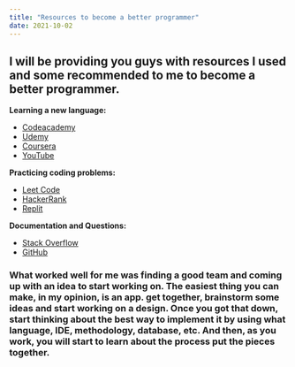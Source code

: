 ```yaml
---
title: "Resources to become a better programmer"
date: 2021-10-02
---
```


## I will be providing you guys with resources I used and some recommended to me to become a better programmer. 

**Learning a new language:**
- [Codeacademy](https://www.codecademy.com)
- [Udemy](https://www.udemy.com)
- [Coursera](https://www.coursera.org)
- [YouTube](https://www.youtube.com) 


**Practicing coding problems:**
- [Leet Code](https://leetcode.com)
- [HackerRank](https://www.hackerrank.com/dashboard)
- [Replit](https://replit.com/~)

**Documentation and Questions:**
- [Stack Overflow](https://stackoverflow.com)
- [GitHub](https://github.com)

### What worked well for me was finding a good team and coming up with an idea to start working on. The easiest thing you can make, in my opinion, is an app. get together, brainstorm some ideas and start working on a design. Once you got that down, start thinking about the best way to implement it by using what language, IDE, methodology, database, etc. And then, as you work, you will start to learn about the process put the pieces together. 
